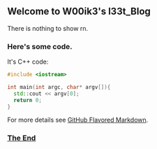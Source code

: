 ## Welcome to W00ik3's l33t_Blog

There is nothing to show rn.

### Here's some code.

It's C++ code:

```cpp
#include <iostream>

int main(int argc, char* argv[]){
  std::cout << argv[0];
  return 0;
}
```

For more details see [GitHub Flavored Markdown](https://guides.github.com/features/mastering-markdown/).

### [The End](#)

